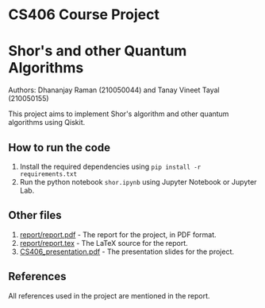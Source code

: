 <!-- README for the repository, give a brief description of the project and how to run the code -->
# CS406 Course Project
# Shor's and other Quantum Algorithms
Authors: Dhananjay Raman (210050044) and Tanay Vineet Tayal (210050155)

This project aims to implement Shor's algorithm and other quantum algorithms using Qiskit.

## How to run the code
1. Install the required dependencies using `pip install -r requirements.txt`
2. Run the python notebook `shor.ipynb` using Jupyter Notebook or Jupyter Lab.

## Other files
1. [report/report.pdf](report/report.pdf) - The report for the project, in PDF format.
2. [report/report.tex](report/report.tex) - The LaTeX source for the report.
3. [CS406_presentation.pdf](CS406_presentation.pdf) - The presentation slides for the project.
   
## References
All references used in the project are mentioned in the report.